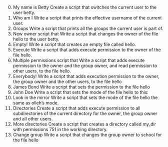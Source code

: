 0. My name is Betty
Create a script that switches the current user to the user betty.
1. Who am I
Write a script that prints the effective username of the current user.
2. Groups
Write a script that prints all the groups the current user is part of.
3. New owner
script that Write a script that changes the owner of the file hello to the user betty.
4. Empty!
Write a script that creates an empty file called hello.
5. Execute
Write a script that adds execute permission to the owner of the file hello.
6. Multiple permissions
script that Write a script that adds execute permission to the owner and the group owner, and read permission to other users, to the file hello.
7. Everybody!
Write a script that adds execution permission to the owner, the group owner and the other users, to the file hello
8. James Bond
Write a script that sets the permission to the file hello
9. John Doe
Write a script that sets the mode of the file hello to this:
10. Look in the mirror
Write a script that sets the mode of the file hello the same as olleh’s mode.
11. Directories
Create a script that adds execute permission to all subdirectories of the current directory for the owner, the group owner and all other users.
12. More directories
Create a script that creates a directory called my_dir with permissions 751 in the working directory.
13. Change group
Write a script that changes the group owner to school for the file hello
